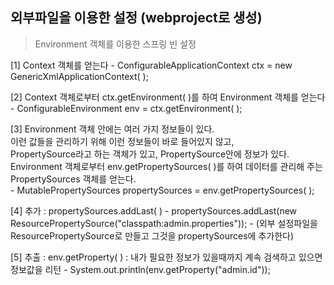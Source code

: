 ## 외부파일을 이용한 설정 (webproject로 생성)

> Environment 객체를 이용한 스프링 빈 설정

[1] Context 객체를 얻는다
    - ConfigurableApplicationContext ctx = new GenericXmlApplicationContext( );<br>

[2] Context 객체로부터 ctx.getEnvironment( )를 하여 Environment 객체를 얻는다
    - ConfigurableEnvironment env = ctx.getEnvironment( );<br>

[3] Environment 객체 안에는 여러 가지 정보들이 있다.<br> 
    이런 값들을 관리하기 위해 이런 정보들이 바로 들어있지 않고,<br> 
    PropertySource라고 하는 객체가 있고, PropertySource안에 정보가 있다.<br>
    Environment 객체로부터 env.getPropertySources( )를 하여 데이터를 관리해 주는<br>
    PropertySources 객체를 얻는다.<br>
    - MutablePropertySources propertySources = env.getPropertySources( );

[4] 추가 : propertySources.addLast( )
	- propertySources.addLast(new ResourcePropertySource("classpath:admin.properties")); 
	- (외부 설정파일을 ResourcePropertySource로 만들고 그것을 propertySources에 추가한다)

[5] 추출 : env.getProperty( ) : 내가 필요한 정보가 있을때까지 계속 검색하고 있으면 정보값을 리턴
	- System.out.println(env.getProperty("admin.id"));